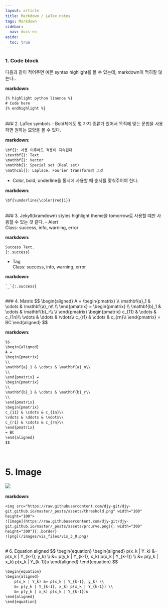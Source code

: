 ```yaml
---
layout: article
title: Markdown / LaTex notes
tags: Markdown
sidebar:
  nav: docs-en
aside:
  toc: true
---
```


### 1. Code block
다음과 같이 적어주면 예쁜 syntax highlight를 볼 수 있는데, markdown이 먹히질 않는다..

**markdown:**

    {% highlight python linenos %}
    # Code here
    {% endhighlight %}

<br>
### 2. LaTex symbols
- Bold체에도 몇 가지 종류가 있어서 목적에 맞는 문법을 사용하면 원하는 모양을 볼 수 있다.

**markdown:**

    \bf{}: 사용 이후에도 적용이 지속된다
    \textbf{}: Text
    \mathbf{}: Vector
    \mathbb{}: Special set (Real set)
    \mathcal{}: Laplace, Fourier transform의 그것

- Color, bold, underline을 동시에 사용할 때 순서를 맞춰주어야 한다.

**markdown:**

    \bf{\underline{\color{red}1}}

<br>
### 3. Jekyll(kramdown) styles
highlight theme을 tomorrow로 사용할 떄만 사용할 수 있는 것 같다.
- Alert
<br>Class: success, info, warning, error

**markdown:**

    Success Text.
    {:.success}

- Tag
<br>Class: success, info, warning, error

**markdown:**

    `_`{:.success}

<br>
### 4. Matrix
$$
\begin{aligned}
A =
\begin{pmatrix}
\\
\mathbf{a}_1 & \cdots & \mathbf{a}_n\\
\\
\end{pmatrix} =
\begin{pmatrix}
\\
\mathbf{b}_1 & \cdots & \mathbf{b}_r\\
\\
\end{pmatrix}
\begin{pmatrix}
c_{11} & \cdots & c_{1n}\\
\vdots & \ddots & \vdots\\
c_{r1} & \cdots & c_{rn}\\
\end{pmatrix}
= BC
\end{aligned}
$$

**markdown:**

    $$
    \begin{aligned}
    A =
    \begin{pmatrix}
    \\
    \mathbf{a}_1 & \cdots & \mathbf{a}_n\\
    \\
    \end{pmatrix} =
    \begin{pmatrix}
    \\
    \mathbf{b}_1 & \cdots & \mathbf{b}_r\\
    \\
    \end{pmatrix}
    \begin{pmatrix}
    c_{11} & \cdots & c_{1n}\\
    \vdots & \ddots & \vdots\\
    c_{r1} & \cdots & c_{rn}\\
    \end{pmatrix}
    = BC
    \end{aligned}
    $$
<br>

# 5. Image
<img src="https://raw.githubusercontent.com/djy-git/djy-git.github.io/master/_posts/assets/threshold.png">

**markdown:**

    <img src="https://raw.githubusercontent.com/djy-git/djy-git.github.io/master/_posts/assets/threshold.png" width="100" height="100">
    ![Image](https://raw.githubusercontent.com/djy-git/djy-git.github.io/master/_posts/assets/prcurve.png){: width="300" height="300"}{:.border}
    ![png](/images/vis_files/vis_3_0.png)

<br>
# 6. Equation aligned
$$
\begin{equation}
\begin{aligned}
    p(x_k | Y_k) &= p(x_k | Y_{k-1}, y_k) \\
    &∝ p(y_k | Y_{k-1}, x_k) p(x_k | Y_{k-1}) \\
    &= p(y_k | x_k) p(x_k | Y_{k-1})u
\end{aligned}
\end{equation}
$$

    \begin{equation}
    \begin{aligned}
        p(x_k | Y_k) &= p(x_k | Y_{k-1}, y_k) \\
        &∝ p(y_k | Y_{k-1}, x_k) p(x_k | Y_{k-1}) \\
        &= p(y_k | x_k) p(x_k | Y_{k-1})u
    \end{aligned}
    \end{equation}
